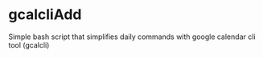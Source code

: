 # gcalcliAdd
Simple bash script that simplifies daily commands with google calendar cli tool (gcalcli)
